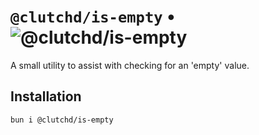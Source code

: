 # `@clutchd/is-empty` • ![@clutchd/is-empty](https://img.shields.io/bundlejs/size/@clutchd/is-empty)

A small utility to assist with checking for an 'empty' value.

## Installation

```sh
bun i @clutchd/is-empty
```

